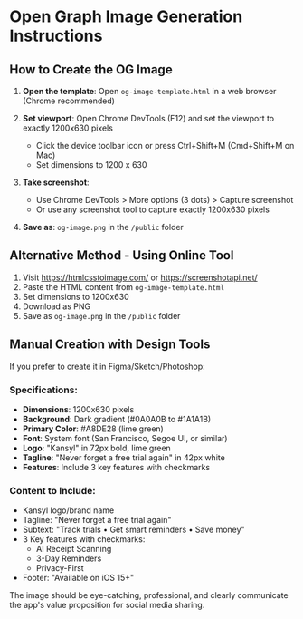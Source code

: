 # Open Graph Image Generation Instructions

## How to Create the OG Image

1. **Open the template**: Open `og-image-template.html` in a web browser (Chrome recommended)

2. **Set viewport**: Open Chrome DevTools (F12) and set the viewport to exactly 1200x630 pixels
   - Click the device toolbar icon or press Ctrl+Shift+M (Cmd+Shift+M on Mac)
   - Set dimensions to 1200 x 630

3. **Take screenshot**: 
   - Use Chrome DevTools > More options (3 dots) > Capture screenshot
   - Or use any screenshot tool to capture exactly 1200x630 pixels

4. **Save as**: `og-image.png` in the `/public` folder

## Alternative Method - Using Online Tool

1. Visit https://htmlcsstoimage.com/ or https://screenshotapi.net/
2. Paste the HTML content from `og-image-template.html`
3. Set dimensions to 1200x630
4. Download as PNG
5. Save as `og-image.png` in the `/public` folder

## Manual Creation with Design Tools

If you prefer to create it in Figma/Sketch/Photoshop:

### Specifications:
- **Dimensions**: 1200x630 pixels
- **Background**: Dark gradient (#0A0A0B to #1A1A1B)
- **Primary Color**: #A8DE28 (lime green)
- **Font**: System font (San Francisco, Segoe UI, or similar)
- **Logo**: "Kansyl" in 72px bold, lime green
- **Tagline**: "Never forget a free trial again" in 42px white
- **Features**: Include 3 key features with checkmarks

### Content to Include:
- Kansyl logo/brand name
- Tagline: "Never forget a free trial again"
- Subtext: "Track trials • Get smart reminders • Save money"
- 3 Key features with checkmarks:
  - AI Receipt Scanning
  - 3-Day Reminders  
  - Privacy-First
- Footer: "Available on iOS 15+"

The image should be eye-catching, professional, and clearly communicate the app's value proposition for social media sharing.